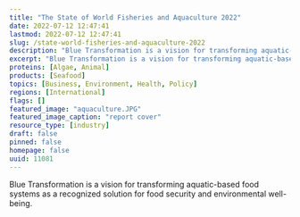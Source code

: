 ```yaml
---
title: "The State of World Fisheries and Aquaculture 2022"
date: 2022-07-12 12:47:41
lastmod: 2022-07-12 12:47:41
slug: /state-world-fisheries-and-aquaculture-2022
description: "Blue Transformation is a vision for transforming aquatic-based food systems as a recognized solution for food security and environmental&nbsp;well-being."
excerpt: "Blue Transformation is a vision for transforming aquatic-based food systems as a recognized solution for food security and environmental&nbsp;well-being."
proteins: [Algae, Animal]
products: [Seafood]
topics: [Business, Environment, Health, Policy]
regions: [International]
flags: []
featured_image: "aquaculture.JPG"
featured_image_caption: "report cover"
resource_type: [industry]
draft: false
pinned: false
homepage: false
uuid: 11081
---
```

Blue Transformation is a vision for transforming aquatic-based food
systems as a recognized solution for food security and
environmental well-being.
